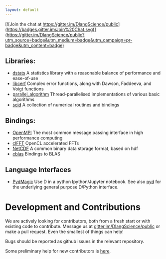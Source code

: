 ```yaml
---
layout: default
---
```

[![Join the chat at https://gitter.im/DlangScience/public](https://badges.gitter.im/Join%20Chat.svg)](https://gitter.im/DlangScience/public?utm_source=badge&utm_medium=badge&utm_campaign=pr-badge&utm_content=badge)

## Libraries:
- [dstats](dstats/) A statistics library with a reasonable balance of performance and ease-of-use
- [libcerf](libcerf/) Complex error functions, along with Dawson, Faddeeva, and Voigt functions
- [parallel_algorithm](parallel_algorithm/) Thread-parallelised implementations of various basic algorithms
- [scid](scid/) A collection of numerical routines and bindings

## Bindings:
- [OpenMPI](OpenMPI/) The most common message passing interface in high performance computing
- [clFFT](clFFT-D/) OpenCL accelerated FFTs
- [NetCDF](NetCDF-D/) A common binary data storage format, based on hdf
- [cblas](cblas/) Bindings to BLAS

## Language Interfaces
- [PydMagic](PydMagic/) Use D in a python Ipython/Jupyter notebook. See also [pyd](https://github.com/ariovistus/pyd) for the underlying general purpose D/Python interface.


# Development and Contributions
We are actively looking for contributors, both from a fresh start or with existing code to contribute. Message us at [gitter.im/DlangScience/public](https://gitter.im/DlangScience/public) or make a pull request. Even the smallest of things can help!

Bugs should be reported as github issues in the relevant repository.

Some preliminary help for new contributors is [here](contrib_help.html).

